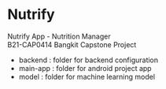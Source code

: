 # Nutrify
Nutrify App - Nutrition Manager <br/>
B21-CAP0414 Bangkit Capstone Project<br/>

* backend : folder for backend configuration <br/>
* main-app : folder for android project app <br/>
* model : folder for machine learning model <br/>

